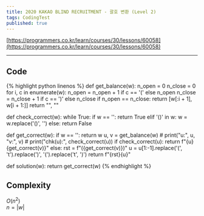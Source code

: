 ```yaml
---
title: 2020 KAKAO BLIND RECRUITMENT - 괄호 변환 (Level 2)
tags: CodingTest
published: true
---
```


[https://programmers.co.kr/learn/courses/30/lessons/60058](https://programmers.co.kr/learn/courses/30/lessons/60058)

<!--more-->

---

## Code
{% highlight python linenos %}
def get_balance(w):
    n_open = 0
    n_close = 0
    for i, c in enumerate(w):
        n_open = n_open + 1 if c == '(' else n_open
        n_close = n_close + 1 if c == ')' else n_close
        if n_open == n_close:
            return [w[:i + 1], w[i + 1:]]
    return "", ""


def check_correct(w):
    while True:
        if w == '':
            return True
        elif '()' in w:
            w = w.replace('()', '')
        else:
            return False


def get_correct(w):
    if w == '':
        return w
    u, v = get_balance(w)
    #     print("u:", u, "v:", v)
    #     print("chk(u):", check_correct(u))
    if check_correct(u):
        return f"{u}{get_correct(v)}"
    else:
        rst = f"({get_correct(v)})"
        u = u[1:-1].replace('(', 't').replace(')', '(').replace('t', ')')
        return f"{rst}{u}"


def solution(w):
    return get_correct(w)
{% endhighlight %}


## Complexity
$O(n^2)$ \
$n = |w|$
